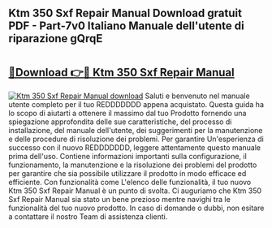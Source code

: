 ## Ktm 350 Sxf Repair Manual Download gratuit PDF - Part-7v0 Italiano Manuale dell'utente di riparazione gQrqE

# <h2><a href="http://dfcjuw6.blite.top/?on=Ktm+350+Sxf+Repair+Manual">🔗Download 👉🔴 Ktm 350 Sxf Repair Manual</a></h2>

[![Ktm 350 Sxf Repair Manual download](https://i.imgur.com/lujVjoI.png)](http://dfcjuw6.blite.top/?on=Ktm+350+Sxf+Repair+Manual)
Saluti e benvenuto nel manuale utente completo per il tuo REDDDDDDD appena acquistato. Questa guida ha lo scopo di aiutarti a ottenere il massimo dal tuo Prodotto fornendo una spiegazione approfondita delle sue caratteristiche, del processo di installazione, del manuale dell'utente, dei suggerimenti per la manutenzione e delle procedure di risoluzione dei problemi. Per garantire Un'esperienza di successo con il nuovo REDDDDDDD, leggere attentamente questo manuale prima dell'uso. Contiene informazioni importanti sulla configurazione, il funzionamento, la manutenzione e la risoluzione dei problemi del prodotto per garantire che sia possibile utilizzare il prodotto in modo efficace ed efficiente. Con funzionalità come L'elenco delle funzionalità, il tuo nuovo Ktm 350 Sxf Repair Manual è un punto di svolta. Ci auguriamo che Ktm 350 Sxf Repair Manual sia stato un bene prezioso mentre navighi tra le funzionalità del tuo nuovo prodotto. In caso di domande o dubbi, non esitare a contattare il nostro Team di assistenza clienti.
